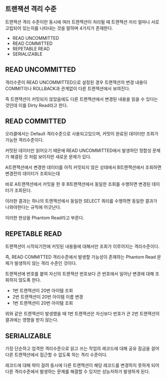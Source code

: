 ## 트랜잭션 격리 수준

트랜잭션 격리 수준이란 동시에 여러 트랜잭션이 처리될 때 트랜잭션 끼리 얼마나 서로 고립되어 있는지를 나타내는 것을 말하며 4가지가 존재한다.

- READ UNCOMMITTED
- READ COMMITTED
- REPETABLE READ
- SERIALIZABLE



## READ UNCOMMITTED

격리수준이 READ UNCOMMITTED으로 설정된 경우 트랜잭션의 변경 내용이 COMMIT이나 ROLLBACK과 관계없이 다른 트랜잭션에서 보여진다.

즉 트랜잭션이 커밋되지 않았음에도 다른 트랜잭션에서 변경된 내용을 읽을 수 있다는 것인데 이를 Dirty Read라고 한다.



## READ COMMITTED

오라클에서는 Default 격리수준으로 사용되고있으며, 커밋이 완료된 데이터만 조회가 가능한 격리수준이다.

커밋된 데이터만 읽어오기 때문에 READ UNCOMMITTED에서 발생하던 정합성 문제가 해결된 것 처럼 보이지만 새로운 문제가 있다.

A트랜잭션에서 변경한 데이터를 아직 커밋되지 않은 상태에서 B트랜잭션에서 조회하면 변경전의 데이터가 조회되는데

바로 A트랜잭션에서 커밋을 한 후 B트랜잭션에서 동일한 조회를 수행하면 변경된 데이터가 조회된다.

이러한 결과는 하나의 트랜잭션에서 동일한 SELECT 쿼리를 수행하면 동일한 결과가 나와야한다는 규칙에 어긋난다.

이러한 현상을 Phantom Read라고 부른다.



## REPETABLE READ

트랜잭션이 시작되기전에 커밋된 내용들에 대해서만 조회가 이루어지는 격리수준이다.

즉, READ COMMITTED 격리수준에서 발생할 가능성이 존재하는 Phantom Read 문제가 발생하지 않는 격리 수준인 것이다.

트랜잭션에 번호를 붙여 자신의 트랜잭션 번호보다 큰 번호에서 일어난 변경에 대해 조회하지 않도록 한다.

- 1번 트랜잭션이 20번 아이템 조회
- 2번 트랜잭션이 20번 아이템 이름 변경
- 1번 트랜잭션이 20번 아이템 조회

위와 같은 트랜잭션이 발생했을 때 1번 트랜잭션은 자신보다 번호가 큰 2번 트랜잭션의 결과에는 영향을 받지 않는다.



## SERIALIZABLE

가장 단순하고 엄격한 격리수준으로 읽고 쓰는 작업의 레코드에 대해 공유 잠금을 걸어 다른 트랜잭션에서 접근할 수 없도록 하는 격리 수준이다.

레코드에 대해 락이 걸려 동시에 다른 트랜잭션이 해당 레코드를 변경하지 못하게 되어 다른 격리수준에서 발생하는 문제를 해결할 수 있지만 성능저하가 발생하게 된다.